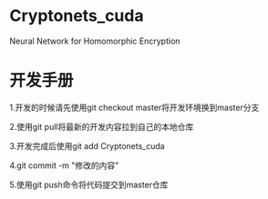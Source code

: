 # Cryptonets_cuda
Neural Network for Homomorphic Encryption

# 开发手册
1.开发的时候请先使用git checkout master将开发环境换到master分支

2.使用git pull将最新的开发内容拉到自己的本地仓库

3.开发完成后使用git add Cryptonets_cuda

4.git commit -m "修改的内容"

5.使用git push命令将代码提交到master仓库
